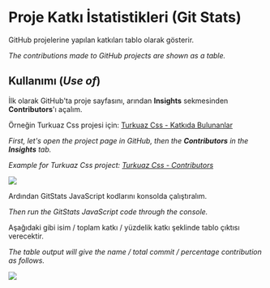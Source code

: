 <h1>Proje Katkı İstatistikleri (Git Stats)</h1>

GitHub projelerine yapılan katkıları tablo olarak gösterir.

<i>The contributions made to GitHub projects are shown as a table.</i>

<h2>Kullanımı (<i>Use of</i>)</h2>

İlk olarak GitHub'ta proje sayfasını, arından <b>Insights</b> sekmesinden <b>Contributors</b>'ı açalım.

Örneğin Turkuaz Css projesi için: <a href="https://github.com/omergulcicek/turkuazcss/graphs/contributors">Turkuaz Css - Katkıda Bulunanlar</a>

<i>First, let's open the project page in GitHub, then the <b>Contributors</b> in the <b>Insights</b> tab.</i>

<i>Example for Turkuaz Css project: <a href="https://github.com/omergulcicek/turkuazcss/graphs/contributors">Turkuaz Css - Contributors</a></i>

<img src="https://omergulcicek.com/img/gitstats.png">

Ardından GitStats JavaScript kodlarını konsolda çalıştıralım.

<i>Then run the GitStats JavaScript code through the console.</i>

Aşağıdaki gibi isim / toplam katkı / yüzdelik katkı şeklinde tablo çıktısı verecektir.

<i>The table output will give the name / total commit / percentage contribution as follows.</i>

<img src="https://omergulcicek.com/img/gitstats-result.png">
